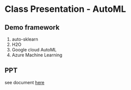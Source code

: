 # Class Presentation - AutoML

## Demo framework
1. auto-sklearn
2. H2O
2. Google cloud AutoML
4. Azure Machine Learning

## PPT
see document [here](INFO7390_AutoML.pdf)
